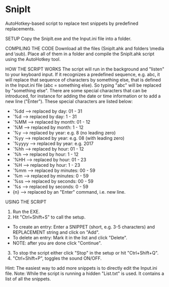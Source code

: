 # SnipIt
AutoHotkey-based script to replace text snippets by predefined replacements.

SETUP
Copy the SnipIt.exe and the Input.ini file into a folder.

COMPILING THE CODE
Download all the files (SnipIt.ahk and folders \media and \sub). Place all of them in a folder and compile the SnipIt.ahk script using the AutoHotkey tool.

HOW THE SCRIPT WORKS
The script will run in the background and "listen" to your keyboard input. If it recognizes a predefined sequence, e.g. abc, it will replace that sequence of characters by something else, that is defined in the Input.ini file (abc = something else). So typing "abc" will be replaced by "something else". There are some special characters that can be introduced, for instance for adding the date or time information or to add a new line ("Enter"). These special characters are listed below:
- \`%dd --> replaced by day: 01 - 31
- \`%d --> replaced by day: 1 - 31
- \`%MM --> replaced by month: 01 - 12
- \`%M --> replaced by month: 1 - 12
- \`%y --> replaced by year: e.g. 8 (no leading zero)
- \`%yy --> replaced by year: e.g. 08 (with leading zero)
- \`%yyyy --> replaced by year: e.g. 2017
- \`%hh --> replaced by hour: 01 - 12
- \`%h --> replaced by hour: 1 - 12
- \`%HH --> replaced by hour: 01 - 23
- \`%H --> replaced by hour: 1 - 23
- \`%mm --> replaced by minutes: 00 - 59
- \`%m --> replaced by minutes: 0 - 59
- \`%ss --> replaced by seconds: 00 - 59
- \`%s --> replaced by seconds: 0 - 59
- {n} --> replaced by an "Enter" command, i.e. new line.

USING THE SCRIPT
1) Run the EXE.
2) Hit "Ctrl+Shift+S" to call the setup.
- To create an entry: Enter a SNIPPET (short, e.g. 3-5 characters) and REPLACEMENT string and click on "Add".
- To delete an entry: Mark it in the list and click "Delete".
- NOTE: after you are done click "Continue". 
3) To stop the script either click "Stop" in the setup or hit "Ctrl+Shift+Q".
4) "Ctrl+Shift+P", toggles the sound ON/OFF.

Hint: The easiest way to add more snippets is to directly edit the Input.ini file.
Note: While the script is running a hidden "List.txt" is used. It contains a list of all the snippets.

